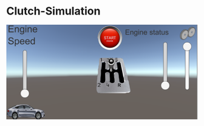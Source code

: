 # Clutch-Simulation
 
<img src="https://github.com/Omerdan03/Omerdan03-Clutch-Simulation/blob/master/Screen%20shots/simulator_screen.png?raw=true"
     alt="Markdown Monster icon"
     style="float: left; margin-right: 10px;" />
